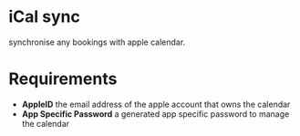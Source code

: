 # iCal sync

synchronise any bookings with apple calendar.

# Requirements

- **AppleID** the email address of the apple account that owns the calendar
- **App Specific Password** a generated app specific password to manage the calendar

